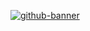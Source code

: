 [![github-banner](https://github.com/saeedgolzar/saeedgolzar/assets/23401064/96024382-f406-444f-bd9b-2721429082aa)](https://saeedgolzar.ir)

